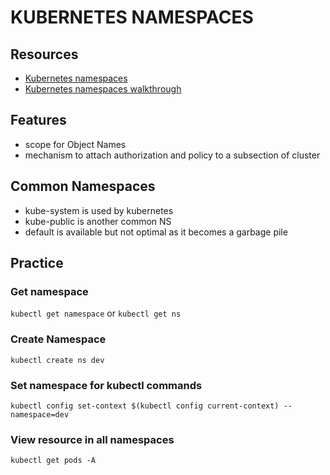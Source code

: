 # KUBERNETES NAMESPACES

## Resources

- [Kubernetes namespaces](https://kubernetes.io/docs/concepts/overview/working-with-objects/namespaces/)
- [Kubernetes namespaces walkthrough](https://kubernetes.io/docs/tasks/administer-cluster/namespaces-walkthrough/)

## Features

- scope for Object Names
- mechanism to attach authorization and policy to a subsection of cluster

## Common Namespaces

- kube-system is used by kubernetes
- kube-public is another common NS
- default is available but not optimal as it becomes a garbage pile

## Practice

### Get namespace

`kubectl get namespace` or `kubectl get ns`

### Create Namespace

`kubectl create ns dev`

### Set namespace for kubectl commands

`kubectl config set-context $(kubectl config current-context) --namespace=dev`

### View resource in all namespaces

`kubectl get pods -A`